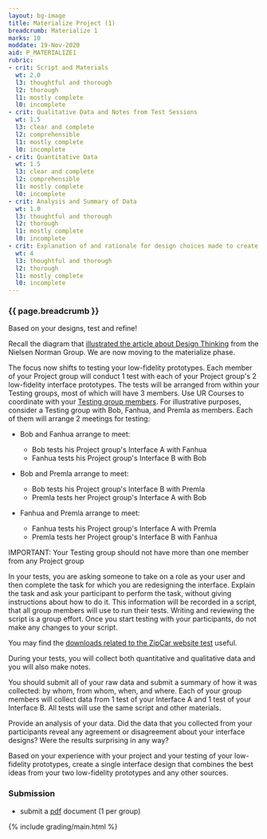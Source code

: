 ```yaml
---
layout: bg-image
title: Materialize Project (1)
breadcrumb: Materialize 1
marks: 10
moddate: 19-Nov-2020
aid: P_MATERIALIZE1
rubric:
- crit: Script and Materials
  wt: 2.0
  l3: thoughtful and thorough
  l2: thorough
  l1: mostly complete
  l0: incomplete
- crit: Qualitative Data and Notes from Test Sessions
  wt: 1.5
  l3: clear and complete
  l2: comprehensible
  l1: mostly complete
  l0: incomplete
- crit: Quantitative Data
  wt: 1.5
  l3: clear and complete
  l2: comprehensible
  l1: mostly complete
  l0: incomplete
- crit: Analysis and Summary of Data
  wt: 1.0
  l3: thoughtful and thorough
  l2: thorough
  l1: mostly complete
  l0: incomplete
- crit: Explanation of and rationale for design choices made to create a single refined interface design representation
  wt: 4
  l3: thoughtful and thorough
  l2: thorough
  l1: mostly complete
  l0: incomplete
---
```

### {{ page.breadcrumb }}

Based on your designs, test and refine!

Recall the diagram that [illustrated the article about Design Thinking](https://www.nngroup.com/articles/design-thinking/) from the Nielsen Norman Group. We are now moving to the materialize phase.

The focus now shifts to testing your low-fidelity prototypes.
Each member of your Project group will conduct 1 test with each of your Project group's 2 low-fidelity interface prototypes.  The tests will be arranged from within your Testing groups, most of which will have 3 members. Use UR Courses to coordinate with your [Testing group members](https://urcourses.uregina.ca/mod/page/view.php?id=). For illustrative purposes, consider a Testing group with Bob, Fanhua, and Premla as members. Each of them will arrange 2 meetings for testing:

* Bob and Fanhua arrange to meet:
  * Bob tests his Project group's Interface A with Fanhua
  * Fanhua tests his Project group's Interface B with Bob

* Bob and Premla arrange to meet:
  * Bob tests his Project group's Interface B with Premla
  * Premla tests her Project group's Interface A with Bob

* Fanhua and Premla arrange to meet:
  * Fanhua tests his Project group's Interface A with Premla
  * Premla tests her Project group's Interface B with Fanhua

IMPORTANT: Your Testing group should not have more than one member from any Project group

In your tests, you are asking someone to take on a role as your user and then complete the task for which you are redesigning the interface.  Explain the task and ask your participant to perform the task, without giving instructions about how to do it.  This information will be recorded in a script, that all group members will use to run their tests.  Writing and reviewing the script is a group effort. Once you start testing with your participants, do not make any changes to your script.

You may find the [downloads related to the ZipCar website test](http://sensible.com/downloads-rsme.html) useful.

During your tests, you will collect both quantitative and qualitative data and you will also make notes.

You should submit all of your raw data and submit a summary of how
it was collected: by whom, from whom, when, and where. Each of your group members will collect data from 1 test of your Interface A and 1 test of your Interface B. All tests will use the same script and other materials.

Provide an analysis of your data.  Did the data that you collected from your participants reveal any agreement or disagreement about your interface designs? Were the results surprising in any way?

Based on your experience with your project and your testing of your low-fidelity prototypes, create a single interface design that combines the best ideas from your two low-fidelity prototypes and any other sources.

### Submission

* submit a [pdf](https://en.wikipedia.org/wiki/PDF) document (1 per group)

{% include grading/main.html %}

